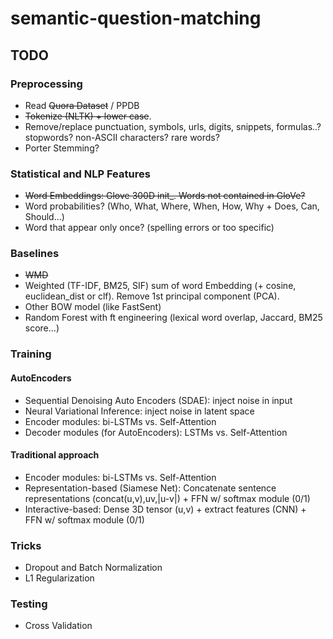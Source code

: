 # semantic-question-matching

## TODO

### Preprocessing
- Read ~~Quora Dataset~~ / PPDB
- ~~Tokenize (NLTK) + lower case~~.
- Remove/replace punctuation, symbols, urls, digits, snippets, formulas..? stopwords? non-ASCII characters? rare words?
- Porter Stemming?

### Statistical and NLP Features
- ~~Word Embeddings: Glove 300D init_. Words not contained in GloVe?~~
- Word probabilities? (Who, What, Where, When, How, Why + Does, Can, Should...)
- Word that appear only once? (spelling errors or too specific)

### Baselines
- ~~WMD~~
- Weighted (TF-IDF, BM25, SIF) sum of word Embedding (+ cosine, euclidean_dist or clf). Remove 1st principal component (PCA).
- Other BOW model (like FastSent)
- Random Forest with ft engineering (lexical word overlap, Jaccard, BM25 score...)

### Training

#### AutoEncoders
- Sequential Denoising Auto Encoders (SDAE): inject noise in input
- Neural Variational Inference: inject noise in latent space
- Encoder modules: bi-LSTMs vs. Self-Attention
- Decoder modules (for AutoEncoders): LSTMs vs. Self-Attention

#### Traditional approach
- Encoder modules: bi-LSTMs vs. Self-Attention
- Representation-based (Siamese Net): Concatenate sentence representations (concat(u,v),uv,|u-v|) + FFN w/ softmax module (0/1)
- Interactive-based: Dense 3D tensor (u,v) + extract features (CNN) + FFN w/ softmax module (0/1)

### Tricks
- Dropout and Batch Normalization
- L1 Regularization


### Testing 
- Cross Validation
